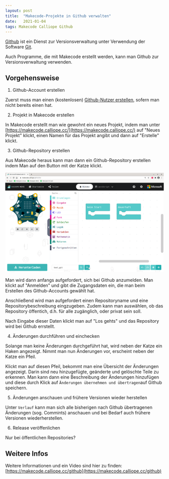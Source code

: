 ```yaml
---
layout: post
title:  "Makecode-Projekte in Github verwalten"
date:   2021-01-04
tags: Makecode Calliope Github
---
```


[Github](https://github.com/) ist ein Dienst zur Versionsverwaltung unter Verwendung der Software [Git](https://de.wikipedia.org/wiki/Git).

Auch Programme, die mit Makecode erstellt werden, kann man Github zur Versionsverwaltung verwenden. 

## Vorgehensweise

1. Github-Account erstellen

Zuerst muss man einen (kostenlosen) [Github-Nutzer erstellen](https://github.com/join), sofern man nicht bereits einen hat.

2. Projekt in Makecode erstellen

In Makecode erstellt man wie gewohnt ein neues Projekt, indem man unter [https://makecode.calliope.cc/](https://makecode.calliope.cc/) auf "Neues Projekt" klickt, einen Namen für das Projekt angibt und dann auf "Erstelle" klickt.

3. Github-Repository erstellen

Aus Makecode heraus kann man dann ein Github-Repository erstellen indem Man auf den Button mit der Katze klickt.

![Github in Makecode](/images/screenshot_makecode_git.png) 

Man wird dann anfangs aufgefordert, sich bei Github anzumelden. Man klickt auf "Anmelden" und gibt die Zugangsdaten ein, die man beim Erstellen des Github-Accounts gewählt hat.

Anschließend wird man aufgefordert einen Repositoryname und eine Repositorybeschreibung eingzugeben. Zudem kann man auswählen, ob das Repository öffentich, d.h. für alle zugänglich, oder privat sein soll.

Nach Eingabe dieser Daten klickt man auf "Los gehts" und das Repository wird bei Github errstellt. 

4. Änderungen durchführen und einchecken

Solange man keine Änderungen durchgeführt hat, wird neben der Katze ein Haken angezeigt. Nimmt man nun Änderungen vor, erscheint neben der Katze ein Pfeil.

Klickt man auf diesen Pfeil, bekommt man eine Übersicht der Änderungen angezeigt. Darin sind neu hinzugefügte, geänderte und gelöschte Teile zu erkennen. Man kann dann eine Beschreibung der Änderungen hinzufügen und diese durch Klick auf `Änderungen übernehmen und übertragen`auf Github speichern.

5. Änderungen anschauen und frühere Versionen wieder herstellen

Unter `Verlauf` kann man sich alle bisherigen nach Github übertragenen Änderungen (sog. Commints) anschauen und bei Bedarf auch frühere Versionen wiederherstellen.

6. Release veröffenlichen

Nur bei öffentlichen Repositories?

## Weitere Infos

Weitere Informationen und ein Video sind hier zu finden: [https://makecode.calliope.cc/github](https://makecode.calliope.cc/github)